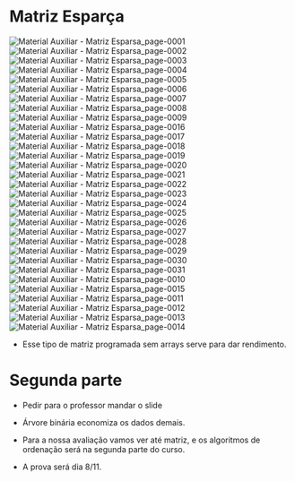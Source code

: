 # Matriz Esparça

![Material Auxiliar - Matriz Esparsa_page-0001](https://github.com/user-attachments/assets/521b90d9-9162-4b43-b89e-f8194bd7c8dd)
![Material Auxiliar - Matriz Esparsa_page-0002](https://github.com/user-attachments/assets/bfd2e0f0-3d00-481a-af88-bf4df628418b)
![Material Auxiliar - Matriz Esparsa_page-0003](https://github.com/user-attachments/assets/7f0a166b-bc77-41bb-a429-989de3582425)
![Material Auxiliar - Matriz Esparsa_page-0004](https://github.com/user-attachments/assets/60cffffd-89c3-4d18-8f5e-2c262547d5e8)
![Material Auxiliar - Matriz Esparsa_page-0005](https://github.com/user-attachments/assets/7cacc5b4-6395-4396-b64e-75664efc1b07)
![Material Auxiliar - Matriz Esparsa_page-0006](https://github.com/user-attachments/assets/1b385801-289b-46a3-a666-0830f9faade3)
![Material Auxiliar - Matriz Esparsa_page-0007](https://github.com/user-attachments/assets/4780e7e3-cd77-4499-9938-cb2d1aee68a2)
![Material Auxiliar - Matriz Esparsa_page-0008](https://github.com/user-attachments/assets/62f00621-e9ed-421e-b563-60814a695bb6)
![Material Auxiliar - Matriz Esparsa_page-0009](https://github.com/user-attachments/assets/0da5e280-33eb-4600-a5d1-5d466fed8857)
![Material Auxiliar - Matriz Esparsa_page-0016](https://github.com/user-attachments/assets/a921de8b-7999-431d-8988-0c4c26efc9cd)
![Material Auxiliar - Matriz Esparsa_page-0017](https://github.com/user-attachments/assets/62e9fd42-6cf4-4c13-a02a-43dbafc83a77)
![Material Auxiliar - Matriz Esparsa_page-0018](https://github.com/user-attachments/assets/7888d7ff-4510-4511-8e88-951aaaf458c1)
![Material Auxiliar - Matriz Esparsa_page-0019](https://github.com/user-attachments/assets/ba9153c6-fc83-407b-92b9-be1a22a71a0a)
![Material Auxiliar - Matriz Esparsa_page-0020](https://github.com/user-attachments/assets/c97d2a26-fbd5-40f0-891d-62ff91fe5f06)
![Material Auxiliar - Matriz Esparsa_page-0021](https://github.com/user-attachments/assets/5ca3bd80-1615-40cd-ac58-d46de6ebc439)
![Material Auxiliar - Matriz Esparsa_page-0022](https://github.com/user-attachments/assets/6457b31c-5848-4f06-b606-a7ff9e5cb7f5)
![Material Auxiliar - Matriz Esparsa_page-0023](https://github.com/user-attachments/assets/7f0c9ae4-e816-43f8-9e17-55af92bef893)
![Material Auxiliar - Matriz Esparsa_page-0024](https://github.com/user-attachments/assets/26fa541b-9f02-4230-b234-0176548d20f2)
![Material Auxiliar - Matriz Esparsa_page-0025](https://github.com/user-attachments/assets/e3dd5380-95e7-43ed-ae75-382471e9404f)
![Material Auxiliar - Matriz Esparsa_page-0026](https://github.com/user-attachments/assets/5df08677-63cb-4fdf-935e-8948829542b5)
![Material Auxiliar - Matriz Esparsa_page-0027](https://github.com/user-attachments/assets/286a5370-28a6-4744-9138-8cc69907f187)
![Material Auxiliar - Matriz Esparsa_page-0028](https://github.com/user-attachments/assets/9e995893-1073-4d85-9b09-4b5a0a3871fe)
![Material Auxiliar - Matriz Esparsa_page-0029](https://github.com/user-attachments/assets/9d34d3dd-4c74-4f98-9b23-15f2f91aaccd)
![Material Auxiliar - Matriz Esparsa_page-0030](https://github.com/user-attachments/assets/646d6b1a-765c-42cd-ad24-ce7b9ea450e0)
![Material Auxiliar - Matriz Esparsa_page-0031](https://github.com/user-attachments/assets/fd7adc4a-f227-418b-b0b7-30d7863135ed)
![Material Auxiliar - Matriz Esparsa_page-0010](https://github.com/user-attachments/assets/eab7b05a-29f0-4e77-8d1d-a7daa508045b)
![Material Auxiliar - Matriz Esparsa_page-0015](https://github.com/user-attachments/assets/8d3d96ad-a72f-482a-a6f5-4d5624cd84c7)
![Material Auxiliar - Matriz Esparsa_page-0011](https://github.com/user-attachments/assets/e7574b0e-e648-4698-a95a-b89ac70c953d)
![Material Auxiliar - Matriz Esparsa_page-0012](https://github.com/user-attachments/assets/4ddf8fec-ef21-4325-a47e-1413966cc211)
![Material Auxiliar - Matriz Esparsa_page-0013](https://github.com/user-attachments/assets/4240237a-c38b-4147-a85d-78ebc9825e66)
![Material Auxiliar - Matriz Esparsa_page-0014](https://github.com/user-attachments/assets/64434cf5-0417-470b-8d9e-41839b791538)

- Esse tipo de matriz programada sem arrays serve para dar rendimento.

# Segunda parte

- Pedir para o professor mandar o slide

- Árvore binária economiza os dados demais.

- Para a nossa avaliação vamos ver até matriz, e os algoritmos de ordenação será na segunda parte do curso.

- A prova será dia 8/11.
